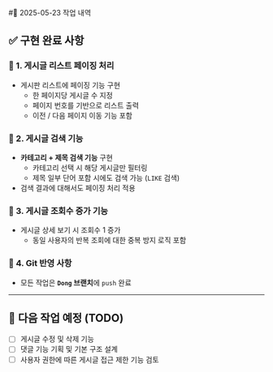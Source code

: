 

#📅  2025-05-23 작업 내역

## ✅ 구현 완료 사항

### 📌 1. 게시글 리스트 페이징 처리
- 게시판 리스트에 페이징 기능 구현
  - 한 페이지당 게시글 수 지정
  - 페이지 번호를 기반으로 리스트 출력
  - 이전 / 다음 페이지 이동 기능 포함

### 📌 2. 게시글 검색 기능
- **카테고리 + 제목 검색 기능** 구현
  - 카테고리 선택 시 해당 게시글만 필터링
  - 제목 일부 단어 포함 시에도 검색 가능 (`LIKE` 검색)
- 검색 결과에 대해서도 페이징 처리 적용

### 📌 3. 게시글 조회수 증가 기능
- 게시글 상세 보기 시 조회수 1 증가
  - 동일 사용자의 반복 조회에 대한 중복 방지 로직 포함

### 📌 4. Git 반영 사항
- 모든 작업은 **`Dong` 브랜치**에 `push` 완료

---

## 📝 다음 작업 예정 (TODO)
- [ ] 게시글 수정 및 삭제 기능
- [ ] 댓글 기능 기획 및 기본 구조 설계
- [ ] 사용자 권한에 따른 게시글 접근 제한 기능 검토
